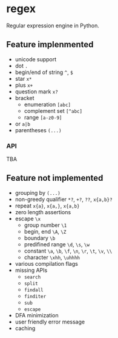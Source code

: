 # regex

Regular expression engine in Python.


## Feature implenmented

- unicode support
- dot `.`
- begin/end of string `^`, `$`
- star `x*`
- plus `x+`
- question mark `x?`
- bracket
    * enumeration `[abc]`
    * complement set `[^abc]`
    * range `[a-z0-9]`
- or `a|b`
- parentheses `(...)`

### API

TBA


## Feature not implemented

- grouping by `(...)`
- non-greedy qualifier `*?`, `+?`, `??`, `x{a,b}?`
- repeat `x{a}`, `x{a,}`, `x{a,b}`
- zero length assertions
- escape `\x`
    * group number `\1`
    * begin, end `\A`, `\Z`
    * boundary `\b`
    * predifined range `\d`, `\s`, `\w`
    * constant `\a`, `\b`, `\f`, `\n`, `\r`, `\t`, `\v`, `\\`
    * character `\xhh`, `\uhhhh`
- various compilation flags
- missing APIs
    * `search`
    * `split`
    * `findall`
    * `finditer`
    * `sub`
    * `escape`
- DFA minimization
- user friendly error message
- caching
